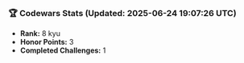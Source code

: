 ### 🏆 Codewars Stats (Updated: 2025-06-24 19:07:26 UTC)

- **Rank:** 8 kyu
- **Honor Points:** 3
- **Completed Challenges:** 1
